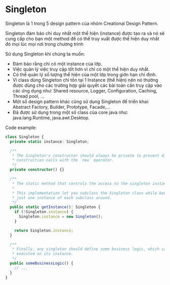 # Singleton

Singleton là 1 trong 5 design pattern của nhóm Creational Design Pattern.

Singleton đảm bảo chỉ duy nhất một thể hiện (instance) được tạo ra và nó sẽ cung cấp cho bạn một method để có thể truy xuất được thể hiện duy nhất đó mọi lúc mọi nơi trong chương trình

Sử dụng Singleton khi chúng ta muốn:

- Đảm bảo rằng chỉ có một instance của lớp.
- Việc quản lý việc truy cập tốt hơn vì chỉ có một thể hiện duy nhất.
- Có thể quản lý số lượng thể hiện của một lớp trong giớn hạn chỉ định.
- Vì class dùng Singleton chỉ tồn tại 1 Instance (thể hiện) nên nó thường được dùng cho các trường hợp giải quyết các bài toán cần truy cập vào các ứng dụng như: Shared resource, Logger, Configuration, Caching, Thread pool, …
- Một số design pattern khác cũng sử dụng Singleton để triển khai: Abstract Factory, Builder, Prototype, Facade,…
- Đã được sử dụng trong một số class của core java như: java.lang.Runtime, java.awt.Desktop.

Code example:

```ts
class Singleton {
  private static instance: Singleton;

  /**
   * The Singleton's constructor should always be private to prevent direct
   * construction calls with the `new` operator.
   */
  private constructor() {}

  /**
   * The static method that controls the access to the singleton instance.
   *
   * This implementation let you subclass the Singleton class while keeping
   * just one instance of each subclass around.
   */
  public static getInstance(): Singleton {
    if (!Singleton.instance) {
      Singleton.instance = new Singleton();
    }

    return Singleton.instance;
  }

  /**
   * Finally, any singleton should define some business logic, which can be
   * executed on its instance.
   */
  public someBusinessLogic() {
    // ...
  }
}
```
